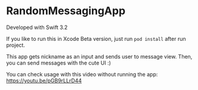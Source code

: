# RandomMessagingApp

Developed with Swift 3.2

If you like to run this in Xcode Beta version, just run `pod install` after run project. 

This app gets nickname as an input and sends user to message view. Then, you can send messages with the cute UI :)

You can check usage with this video without running the app: https://youtu.be/pGB9rLLrD44
